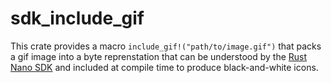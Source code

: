# sdk_include_gif

This crate provides a macro `include_gif!("path/to/image.gif")` that packs a gif image into a byte reprenstation that can be understood by the [Rust Nano SDK](https://github.com/LedgerHQ/ledger-nanos-sdk) and included at compile time to produce black-and-white icons.